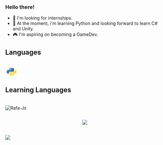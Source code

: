 ### Hello there! 


- 🔭 I'm looking for internships.
- 🌱 At the moment, i'm learning Python and looking forward to learn C# and Unity.
- 🎮 I'm aspiring on becoming a GameDev.

##


 ## Languages
<div style="display: inline_block"><br>
  <img align="center" alt="Rafa-Python" height="30" width="40" src="https://raw.githubusercontent.com/devicons/devicon/master/icons/python/python-original.svg">
  
</div>  
</div>

##
 
  ## Learning Languages
<div style="display: inline_block"><br>
  <img align="center" alt="Rafa-Js" height="30" width="40" src="https://cdn.jsdelivr.net/gh/devicons/devicon/icons/csharp/csharp-original.svg">
</div>  

##

<div align="center">
  <a href="https://github.com/gabriqm">
  <img height="180em" src="https://github-readme-stats.vercel.app/api/top-langs/?username=gabriqm&layout=compact&langs_count=7&theme=dark"/>
</div>
    
##

<div> 
  <a href="https://www.linkedin.com/in/larissa-gabriela-oliveira-de-santana-a11948142/" target="_blank"><img src="https://img.shields.io/badge/-LinkedIn-%230077B5?style=for-the-badge&logo=linkedin&logoColor=white" target="_blank"></a> 
</div>
